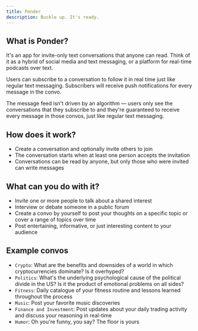 ```yaml
---
title: Ponder
description: Buckle up. It's ready.
---
```


## What is Ponder?
It's an app for invite-only text conversations that anyone can read. Think of it as a hybrid of
social media and text messaging, or a platform for real-time podcasts over text.

Users can subscribe to a conversation to follow it in real time just like regular text messaging.
Subscribers will receive push notifications for every message in the convo.

The message feed isn't driven by an algorithm — users only see the conversations that they subscribe to
and they're guaranteed to receive every message in those convos, just like regular text messaging.

## How does it work?
* Create a conversation and optionally invite others to join
* The conversation starts when at least one person accepts the invitation
* Conversations can be read by anyone, but only those who were invited can write messages

## What can you do with it?
* Invite one or more people to talk about a shared interest
* Interview or debate someone in a public forum
* Create a convo by yourself to post your thoughts on a specific topic or cover a range of topics over time
* Post entertaining, informative, or just interesting content to your audience

## Example convos
* `Crypto`: What are the benefits and downsides of a world in which cryptocurrencies dominate? Is it overhyped?
* `Politics`: What's the underlying psychological cause of the political divide in the US? Is it the
  product of emotional problems on all sides?
* `Fitness`: Daily catalogue of your fitness routine and lessons learned throughout the process
* `Music`: Post your favorite music discoveries
* `Finance and Investment`: Post updates about your daily trading activity and discuss your reasoning in real-time
* `Humor`: Oh you're funny, you say? The floor is yours

